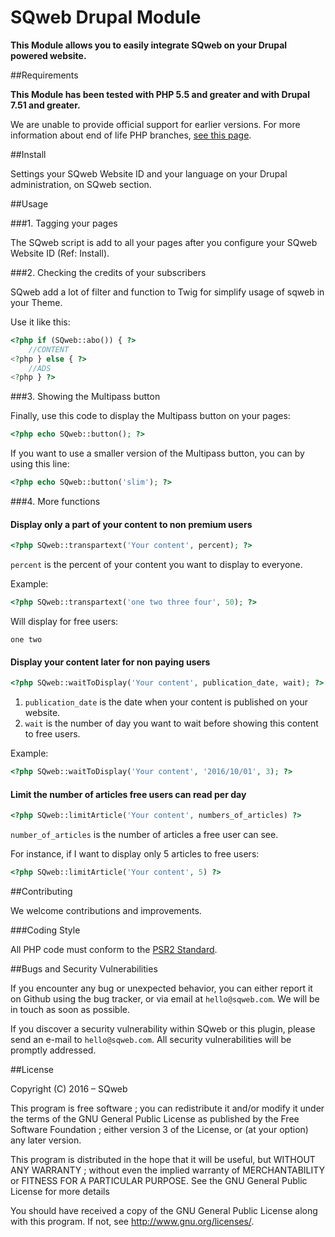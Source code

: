 SQweb Drupal Module
===

**This Module allows you to easily integrate SQweb on your Drupal powered website.**

##Requirements

**This Module has been tested with PHP 5.5 and greater and with Drupal 7.51 and greater.**

We are unable to provide official support for earlier versions. For more information about end of life PHP branches, [see this page](http://php.net/supported-versions.php).

##Install

Settings your SQweb Website ID and your language on your Drupal administration, on SQweb section. 

##Usage

###1. Tagging your pages

The SQweb script is add to all your pages after you configure your SQweb Website ID (Ref: Install).

###2. Checking the credits of your subscribers

SQweb add a lot of filter and function to Twig for simplify usage of sqweb in your Theme.

Use it like this:

```php
<?php if (SQweb::abo()) { ?>
	//CONTENT
<?php } else { ?>
	//ADS
<?php } ?>
```

###3. Showing the Multipass button

Finally, use this code to display the Multipass button on your pages:

```php
<?php echo SQweb::button(); ?>
```

If you want to use a smaller version of the Multipass button, you can by using this line:

```php
<?php echo SQweb::button('slim'); ?>
```

###4. More functions


#### Display only a part of your content to non premium users

```php
<?php SQweb::transpartext('Your content', percent); ?>
```
`percent` is the percent of your content you want to display to everyone.

Example:

```php
<?php SQweb::transpartext('one two three four', 50); ?>
```

Will display for free users:

```
one two
```

#### Display your content later for non paying users

```php
<?php SQweb::waitToDisplay('Your content', publication_date, wait); ?>
```

1. `publication_date` is the date when your content is published on your website.
2. `wait` is the number of day you want to wait before showing this content to free users.

Example:

```php
<?php SQweb::waitToDisplay('Your content', '2016/10/01', 3); ?>
```

#### Limit the number of articles free users can read per day

```php
<?php SQweb::limitArticle('Your content', numbers_of_articles) ?>
```

`number_of_articles` is the number of articles a free user can see.

For instance, if I want to display only 5 articles to free users:

```php
<?php SQweb::limitArticle('Your content', 5) ?>
```

##Contributing

We welcome contributions and improvements.

###Coding Style

All PHP code must conform to the [PSR2 Standard](http://www.php-fig.org/psr/psr-2/).

##Bugs and Security Vulnerabilities

If you encounter any bug or unexpected behavior, you can either report it on Github using the bug tracker, or via email at `hello@sqweb.com`. We will be in touch as soon as possible.

If you discover a security vulnerability within SQweb or this plugin, please send an e-mail to `hello@sqweb.com`. All security vulnerabilities will be promptly addressed.

##License

Copyright (C) 2016 – SQweb

This program is free software ; you can redistribute it and/or modify it under the terms of the GNU General Public License as published by the Free Software Foundation ; either version 3 of the License, or (at your option) any later version.

This program is distributed in the hope that it will be useful, but WITHOUT ANY WARRANTY ; without even the implied warranty of MERCHANTABILITY or FITNESS FOR A PARTICULAR PURPOSE. See the GNU General Public License for more details

You should have received a copy of the GNU General Public License along with this program. If not, see <http://www.gnu.org/licenses/>.
